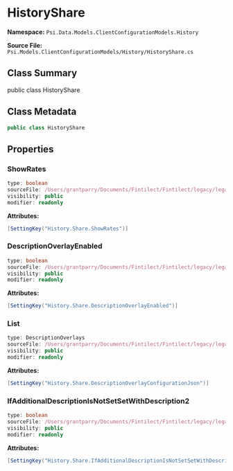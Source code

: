 # HistoryShare

**Namespace:** `Psi.Data.Models.ClientConfigurationModels.History`

**Source File:** `Psi.Models.ClientConfigurationModels/History/HistoryShare.cs`

## Class Summary

public class HistoryShare

## Class Metadata

```typescript
public class HistoryShare
```

## Properties

### ShowRates

```typescript
type: boolean
sourceFile: /Users/grantparry/Documents/Fintilect/Fintilect/legacy/legacy-apis/Psi.Models.ClientConfigurationModels/History/HistoryShare.cs
visibility: public
modifier: readonly
```

**Attributes:**
```csharp
[SettingKey("History.Share.ShowRates")]
```

### DescriptionOverlayEnabled

```typescript
type: boolean
sourceFile: /Users/grantparry/Documents/Fintilect/Fintilect/legacy/legacy-apis/Psi.Models.ClientConfigurationModels/History/HistoryShare.cs
visibility: public
modifier: readonly
```

**Attributes:**
```csharp
[SettingKey("History.Share.DescriptionOverlayEnabled")]
```

### List

```typescript
type: DescriptionOverlays
sourceFile: /Users/grantparry/Documents/Fintilect/Fintilect/legacy/legacy-apis/Psi.Models.ClientConfigurationModels/History/HistoryShare.cs
visibility: public
modifier: readonly
```

**Attributes:**
```csharp
[SettingKey("History.Share.DescriptionOverlayConfigurationJson")]
```

### IfAdditionalDescriptionIsNotSetSetWithDescription2

```typescript
type: boolean
sourceFile: /Users/grantparry/Documents/Fintilect/Fintilect/legacy/legacy-apis/Psi.Models.ClientConfigurationModels/History/HistoryShare.cs
visibility: public
modifier: readonly
```

**Attributes:**
```csharp
[SettingKey("History.Share.IfAdditionalDescriptionIsNotSetSetWithDescription2")]
```

